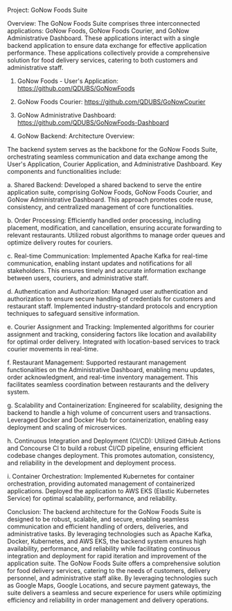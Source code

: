 Project: GoNow Foods Suite

Overview:
The GoNow Foods Suite comprises three interconnected applications: GoNow Foods, GoNow Foods Courier, and GoNow Administrative Dashboard. These applications interact with a single backend application to ensure data exchange for effective application performance. These applications collectively provide a comprehensive solution for food delivery services, catering to both customers and administrative staff.

1. GoNow Foods - User's Application: https://github.com/QDUBS/GoNowFoods

2. GoNow Foods Courier: https://github.com/QDUBS/GoNowCourier

3. GoNow Administrative Dashboard: https://github.com/QDUBS/GoNowFoods-Dashboard

4. GoNow Backend: Architecture Overview:

The backend system serves as the backbone for the GoNow Foods Suite, orchestrating seamless communication and data exchange among the User's Application, Courier Application, and Administrative Dashboard. Key components and functionalities include:

a. Shared Backend:
Developed a shared backend to serve the entire application suite, comprising GoNow Foods, GoNow Foods Courier, and GoNow Administrative Dashboard. This approach promotes code reuse, consistency, and centralized management of core functionalities.

b. Order Processing:
Efficiently handled order processing, including placement, modification, and cancellation, ensuring accurate forwarding to relevant restaurants. Utilized robust algorithms to manage order queues and optimize delivery routes for couriers.

c. Real-time Communication:
Implemented Apache Kafka for real-time communication, enabling instant updates and notifications for all stakeholders. This ensures timely and accurate information exchange between users, couriers, and administrative staff.

d. Authentication and Authorization:
Managed user authentication and authorization to ensure secure handling of credentials for customers and restaurant staff. Implemented industry-standard protocols and encryption techniques to safeguard sensitive information.

e. Courier Assignment and Tracking:
Implemented algorithms for courier assignment and tracking, considering factors like location and availability for optimal order delivery. Integrated with location-based services to track courier movements in real-time.

f. Restaurant Management:
Supported restaurant management functionalities on the Administrative Dashboard, enabling menu updates, order acknowledgment, and real-time inventory management. This facilitates seamless coordination between restaurants and the delivery system.

g. Scalability and Containerization:
Engineered for scalability, designing the backend to handle a high volume of concurrent users and transactions. Leveraged Docker and Docker Hub for containerization, enabling easy deployment and scaling of microservices.

h. Continuous Integration and Deployment (CI/CD):
Utilized GitHub Actions and Concourse CI to build a robust CI/CD pipeline, ensuring efficient codebase changes deployment. This promotes automation, consistency, and reliability in the development and deployment process.

i. Container Orchestration:
Implemented Kubernetes for container orchestration, providing automated management of containerized applications. Deployed the application to AWS EKS (Elastic Kubernetes Service) for optimal scalability, performance, and reliability.

Conclusion:
The backend architecture for the GoNow Foods Suite is designed to be robust, scalable, and secure, enabling seamless communication and efficient handling of orders, deliveries, and administrative tasks. By leveraging technologies such as Apache Kafka, Docker, Kubernetes, and AWS EKS, the backend system ensures high availability, performance, and reliability while facilitating continuous integration and deployment for rapid iteration and improvement of the application suite.
The GoNow Foods Suite offers a comprehensive solution for food delivery services, catering to the needs of customers, delivery personnel, and administrative staff alike. By leveraging technologies such as Google Maps, Google Locations, and secure payment gateways, the suite delivers a seamless and secure experience for users while optimizing efficiency and reliability in order management and delivery operations.
